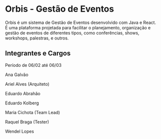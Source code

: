 # Orbis - Gestão de Eventos
Orbis é um sistema de Gestão de Eventos desenvolvido com Java e React. É uma plataforma projetada para facilitar o planejamento, organização e gestão de eventos de diferentes tipos, como conferências, shows, workshops, palestras, e outros. 

## Integrantes e Cargos
Período de 06/02 até 06/03

Ana Galvão

Ariel Alves (Arquiteto)

Eduardo Abrahão

Eduardo Kolberg

Maria Cichota (Team Lead)

Raquel Braga (Tester)

Wendel Lopes

